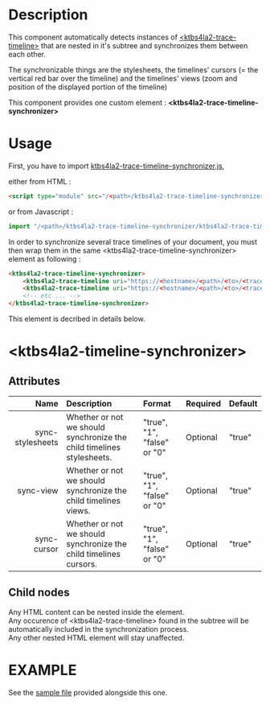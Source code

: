 # Description
This component automatically detects instances of [\<ktbs4la2-trace-timeline\>](../ktbs4la2-trace-timeline/README.md) that are nested in it's subtree and synchronizes them between each other.

The synchronizable things are the stylesheets, the timelines' cursors (= the vertical red bar over the timeline) and the timelines' views (zoom and position of the displayed portion of the timeline)

This component provides one custom element : **\<ktbs4la2-trace-timeline-synchronizer\>**

# Usage
First, you have to import [ktbs4la2-trace-timeline-synchronizer.js](./ktbs4la2-trace-timeline-synchronizer.js),

either from HTML :
```HTML
<script type="module" src="/<path>/ktbs4la2-trace-timeline-synchronizer/ktbs4la2-trace-timeline-synchronizer.js"></script>
```

or from Javascript :
```javascript
import "/<path>/ktbs4la2-trace-timeline-synchronizer/ktbs4la2-trace-timeline-synchronizer.js";
```

In order to synchronize several trace timelines of your document, you must then wrap them in the same \<ktbs4la2-trace-timeline-synchronizer\> element as following :
```HTML
<ktbs4la2-trace-timeline-synchronizer>
    <ktbs4la2-trace-timeline uri="https://<hostname>/<path>/<to>/<trace_1>"></ktbs4la2-trace-timeline>
    <ktbs4la2-trace-timeline uri="https://<hostname>/<path>/<to>/<trace_2>"></ktbs4la2-trace-timeline>
    <!-- etc ... -->
</ktbs4la2-trace-timeline-synchronizer>
```

This element is decribed in details below.

# \<ktbs4la2-timeline-synchronizer\>

## Attributes
| Name | Description | Format | Required | Default |
| ----:|:----------- |:------ |:-------- |:------- |
| sync-stylesheets | Whether or not we should synchronize the child timelines stylesheets. | "true", "1", "false" or "0" | Optional | "true" |
| sync-view | Whether or not we should synchronize the child timelines views. | "true", "1", "false" or "0" | Optional | "true" |
| sync-cursor | Whether or not we should synchronize the child timelines cursors. | "true", "1", "false" or "0" | Optional | "true" |

## Child nodes
Any HTML content can be nested inside the element.  
Any occurence of \<ktbs4la2-trace-timeline\> found in the subtree will be automatically included in the synchronization process.  
Any other nested HTML element will stay unaffected.  

# EXAMPLE
See the [sample file](./sample.html) provided alongside this one.